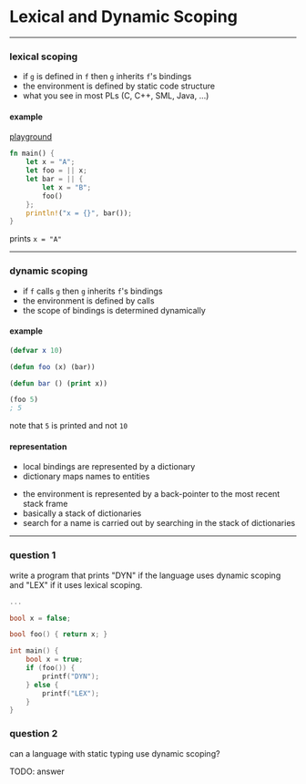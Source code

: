 # Lexical and Dynamic Scoping

---

### lexical scoping

* if `g` is defined in `f` then `g` inherits `f`'s bindings
* the environment is defined by static code structure
* what you see in most PLs (C, C++, SML, Java, ...)

<!--vert-->

#### example

[playground](https://play.rust-lang.org/?version=stable&mode=debug&edition=2018&code=fn%20main()%20%7B%0A%20%20%20%20let%20x%20%3D%20%22A%22%3B%0A%20%20%20%20let%20foo%20%3D%20%7C%7C%20x%3B%0A%20%20%20%20let%20bar%20%3D%20%7C%7C%20%7B%0A%20%20%20%20%20%20%20%20let%20x%20%3D%20%22B%22%3B%0A%20%20%20%20%20%20%20%20foo()%0A%20%20%20%20%7D%3B%0A%20%20%20%20println!(%22x%20%3D%20%7B%7D%22%2C%20bar())%3B%0A%7D)

```rust
fn main() {
    let x = "A";
    let foo = || x;
    let bar = || {
        let x = "B";
        foo()
    };
    println!("x = {}", bar());
}
```

prints `x = "A"`

---

### dynamic scoping

* if `f` calls `g` then `g` inherits `f`'s bindings
* the environment is defined by calls
* the scope of bindings is determined dynamically

<!--vert-->

#### example

```lisp
(defvar x 10)

(defun foo (x) (bar))

(defun bar () (print x))

(foo 5)
; 5
```

note that `5` is printed and not `10`

<!--vert-->

#### representation

* local bindings are represented by a dictionary
* dictionary maps names to entities

<!--vert-->

* the environment is represented by a back-pointer to the most recent stack frame
* basically a stack of dictionaries
* search for a name is carried out by searching in the stack of dictionaries

---

### question 1

write a program that prints "DYN" if the language uses dynamic scoping and "LEX" if it uses lexical scoping.

```cpp
...
```
<!-- .element: data-codeblock-editable data-language="C" -->

<!--vert-->

```cpp
bool x = false;

bool foo() { return x; }

int main() {
    bool x = true;
    if (foo()) {
        printf("DYN");
    } else {
        printf("LEX");
    }
}
```

<!--vert-->

### question 2

can a language with static typing use dynamic scoping?

<!--vert-->

TODO: answer
